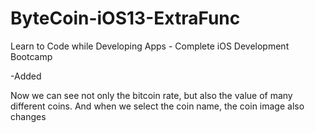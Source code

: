 # ByteCoin-iOS13-ExtraFunc
Learn to Code while Developing Apps - Complete iOS Development Bootcamp   
 

 -Added 

 Now we can see not only the bitcoin rate, but also the value of many different coins. And when we select the coin name, the coin image also changes
